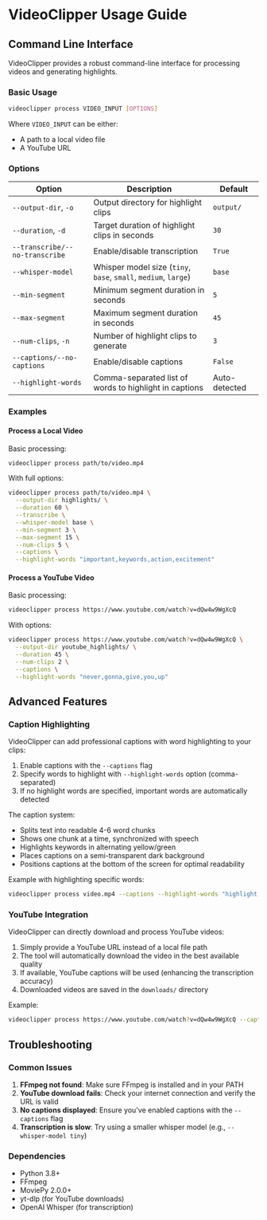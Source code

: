 # VideoClipper Usage Guide

## Command Line Interface

VideoClipper provides a robust command-line interface for processing videos and generating highlights.

### Basic Usage

```bash
videoclipper process VIDEO_INPUT [OPTIONS]
```

Where `VIDEO_INPUT` can be either:
- A path to a local video file
- A YouTube URL

### Options

| Option | Description | Default |
|--------|-------------|---------|
| `--output-dir`, `-o` | Output directory for highlight clips | `output/` |
| `--duration`, `-d` | Target duration of highlight clips in seconds | `30` |
| `--transcribe/--no-transcribe` | Enable/disable transcription | `True` |
| `--whisper-model` | Whisper model size (`tiny`, `base`, `small`, `medium`, `large`) | `base` |
| `--min-segment` | Minimum segment duration in seconds | `5` |
| `--max-segment` | Maximum segment duration in seconds | `45` |
| `--num-clips`, `-n` | Number of highlight clips to generate | `3` |
| `--captions/--no-captions` | Enable/disable captions | `False` |
| `--highlight-words` | Comma-separated list of words to highlight in captions | Auto-detected |

### Examples

#### Process a Local Video

Basic processing:
```bash
videoclipper process path/to/video.mp4
```

With full options:
```bash
videoclipper process path/to/video.mp4 \
  --output-dir highlights/ \
  --duration 60 \
  --transcribe \
  --whisper-model base \
  --min-segment 3 \
  --max-segment 15 \
  --num-clips 5 \
  --captions \
  --highlight-words "important,keywords,action,excitement"
```

#### Process a YouTube Video

Basic processing:
```bash
videoclipper process https://www.youtube.com/watch?v=dQw4w9WgXcQ
```

With options:
```bash
videoclipper process https://www.youtube.com/watch?v=dQw4w9WgXcQ \
  --output-dir youtube_highlights/ \
  --duration 45 \
  --num-clips 2 \
  --captions \
  --highlight-words "never,gonna,give,you,up"
```

## Advanced Features

### Caption Highlighting

VideoClipper can add professional captions with word highlighting to your clips:

1. Enable captions with the `--captions` flag
2. Specify words to highlight with `--highlight-words` option (comma-separated)
3. If no highlight words are specified, important words are automatically detected

The caption system:
- Splits text into readable 4-6 word chunks
- Shows one chunk at a time, synchronized with speech
- Highlights keywords in alternating yellow/green
- Places captions on a semi-transparent dark background
- Positions captions at the bottom of the screen for optimal readability

Example with highlighting specific words:
```bash
videoclipper process video.mp4 --captions --highlight-words "highlight,these,words"
```

### YouTube Integration

VideoClipper can directly download and process YouTube videos:

1. Simply provide a YouTube URL instead of a local file path
2. The tool will automatically download the video in the best available quality
3. If available, YouTube captions will be used (enhancing the transcription accuracy)
4. Downloaded videos are saved in the `downloads/` directory

Example:
```bash
videoclipper process https://www.youtube.com/watch?v=dQw4w9WgXcQ --captions
```

## Troubleshooting

### Common Issues

1. **FFmpeg not found**: Make sure FFmpeg is installed and in your PATH
2. **YouTube download fails**: Check your internet connection and verify the URL is valid
3. **No captions displayed**: Ensure you've enabled captions with the `--captions` flag
4. **Transcription is slow**: Try using a smaller whisper model (e.g., `--whisper-model tiny`)

### Dependencies

- Python 3.8+
- FFmpeg
- MoviePy 2.0.0+
- yt-dlp (for YouTube downloads)
- OpenAI Whisper (for transcription)